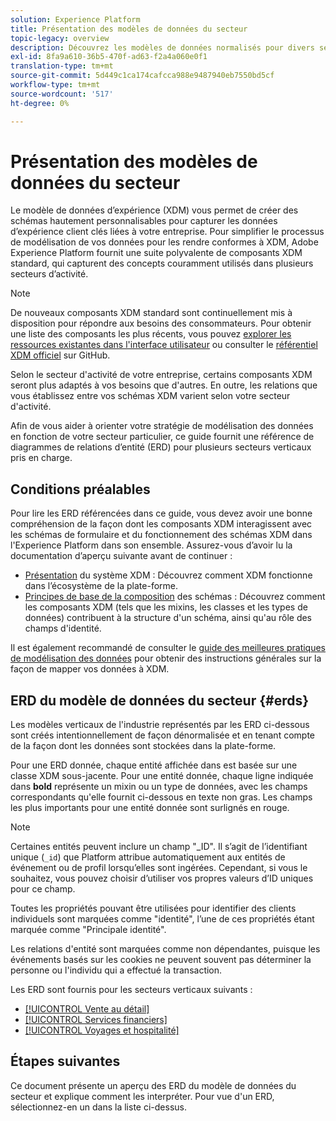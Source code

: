 ```yaml
---
solution: Experience Platform
title: Présentation des modèles de données du secteur
topic-legacy: overview
description: Découvrez les modèles de données normalisés pour divers secteurs verticaux qui peuvent être créés à l’aide de composants standard du modèle de données d’expérience (XDM).
exl-id: 8fa9a610-36b5-470f-ad63-f2a4a060e0f1
translation-type: tm+mt
source-git-commit: 5d449c1ca174cafcca988e9487940eb7550bd5cf
workflow-type: tm+mt
source-wordcount: '517'
ht-degree: 0%

---
```


# Présentation des modèles de données du secteur

Le modèle de données d’expérience (XDM) vous permet de créer des schémas hautement personnalisables pour capturer les données d’expérience client clés liées à votre entreprise. Pour simplifier le processus de modélisation de vos données pour les rendre conformes à XDM, Adobe Experience Platform fournit une suite polyvalente de composants XDM standard, qui capturent des concepts couramment utilisés dans plusieurs secteurs d’activité.

>[!NOTE]
>
>De nouveaux composants XDM standard sont continuellement mis à disposition pour répondre aux besoins des consommateurs. Pour obtenir une liste des composants les plus récents, vous pouvez [explorer les ressources existantes dans l&#39;interface utilisateur](../../ui/explore.md) ou consulter le [référentiel XDM officiel](https://github.com/adobe/xdm/tree/master/components) sur GitHub.

Selon le secteur d&#39;activité de votre entreprise, certains composants XDM seront plus adaptés à vos besoins que d&#39;autres. En outre, les relations que vous établissez entre vos schémas XDM varient selon votre secteur d&#39;activité.

Afin de vous aider à orienter votre stratégie de modélisation des données en fonction de votre secteur particulier, ce guide fournit une référence de diagrammes de relations d’entité (ERD) pour plusieurs secteurs verticaux pris en charge.

## Conditions préalables

Pour lire les ERD référencées dans ce guide, vous devez avoir une bonne compréhension de la façon dont les composants XDM interagissent avec les schémas de formulaire et du fonctionnement des schémas XDM dans l&#39;Experience Platform dans son ensemble. Assurez-vous d’avoir lu la documentation d’aperçu suivante avant de continuer :

* [Présentation](../../home.md) du système XDM : Découvrez comment XDM fonctionne dans l’écosystème de la plate-forme.
* [Principes de base de la composition](../../schema/composition.md) des schémas : Découvrez comment les composants XDM (tels que les mixins, les classes et les types de données) contribuent à la structure d&#39;un schéma, ainsi qu&#39;au rôle des champs d&#39;identité.

Il est également recommandé de consulter le [guide des meilleures pratiques de modélisation des données](../../schema/best-practices.md) pour obtenir des instructions générales sur la façon de mapper vos données à XDM.

## ERD du modèle de données du secteur {#erds}

Les modèles verticaux de l&#39;industrie représentés par les ERD ci-dessous sont créés intentionnellement de façon dénormalisée et en tenant compte de la façon dont les données sont stockées dans la plate-forme.

Pour une ERD donnée, chaque entité affichée dans est basée sur une classe XDM sous-jacente. Pour une entité donnée, chaque ligne indiquée dans **bold** représente un mixin ou un type de données, avec les champs correspondants qu&#39;elle fournit ci-dessous en texte non gras. Les champs les plus importants pour une entité donnée sont surlignés en rouge.

>[!NOTE]
>
>Certaines entités peuvent inclure un champ &quot;_ID&quot;. Il s’agit de l’identifiant unique (`_id`) que Platform attribue automatiquement aux entités de événement ou de profil lorsqu’elles sont ingérées. Cependant, si vous le souhaitez, vous pouvez choisir d’utiliser vos propres valeurs d’ID uniques pour ce champ.

Toutes les propriétés pouvant être utilisées pour identifier des clients individuels sont marquées comme &quot;identité&quot;, l’une de ces propriétés étant marquée comme &quot;Principale identité&quot;.

Les relations d&#39;entité sont marquées comme non dépendantes, puisque les événements basés sur les cookies ne peuvent souvent pas déterminer la personne ou l&#39;individu qui a effectué la transaction.

Les ERD sont fournis pour les secteurs verticaux suivants :

* [[!UICONTROL Vente au détail]](./retail.md)
* [[!UICONTROL Services financiers]](./financial.md)
* [[!UICONTROL Voyages et hospitalité]](./travel-hospitality.md)

## Étapes suivantes

Ce document présente un aperçu des ERD du modèle de données du secteur et explique comment les interpréter. Pour vue d&#39;un ERD, sélectionnez-en un dans la liste ci-dessus.
